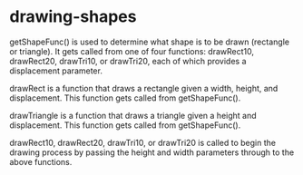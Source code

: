 # drawing-shapes

getShapeFunc() is used to determine what shape is to be drawn (rectangle or triangle). It gets called from one of four functions: drawRect10, drawRect20, drawTri10, or drawTri20, each of which provides a displacement parameter.

drawRect is a function that draws a rectangle given a width, height, and displacement. This function gets called from getShapeFunc().

drawTriangle is a function that draws a triangle given a height and displacement. This function gets called from getShapeFunc().

drawRect10, drawRect20, drawTri10, or drawTri20 is called to begin the drawing process by passing the height and width parameters through to the above functions.



